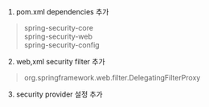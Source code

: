 1. pom.xml dependencies 추가

>	spring-security-core <br/>
>	spring-security-web  <br/>
>   spring-security-config <br/>

2. web,xml security filter 추가

> org.springframework.web.filter.DelegatingFilterProxy


3. security provider 설정 추가